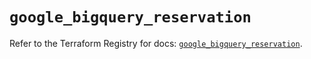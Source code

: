 # `google_bigquery_reservation`

Refer to the Terraform Registry for docs: [`google_bigquery_reservation`](https://registry.terraform.io/providers/hashicorp/google-beta/6.16.0/docs/resources/google_bigquery_reservation).
